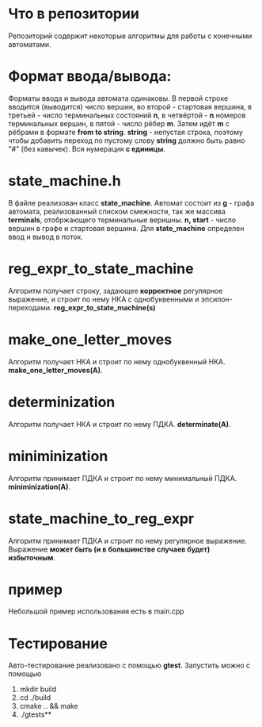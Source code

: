 # Что в репозитории
Репозиторий содержит некоторые алгоритмы для работы с конечными автоматами.

# Формат ввода/вывода:
Форматы ввода и вывода автомата одинаковы. В первой строке вводится (выводится) число вершин, во второй - стартовая вершина, в третьей - число терминальных состояний **n**, в четвёртой - **n** номеров терминальных вершин, в пятой - число рёбер **m**. Затем идёт **m** с рёбрами в формате **from to string**. **string** - непустая строка, поэтому чтобы добавить переход по пустому слову **string** должно быть равно "#" (без кавычек).
Вся нумерация **с единицы**.

# state_machine.h 
В файле реализован класс **state_machine**. Автомат состоит из **g** - графа автомата, реализованный списком смежности, так же массива **terminals**, отобржающего терминальные веришны. **n, start** - число вершин в графе и стартовая вершина. Для **state_machine** определен ввод и вывод в поток.

# reg_expr_to_state_machine
Алгоритм получает строку, задающее **корректное** регулярное выражение, и строит по нему НКА с однобуквенными и эпсилон-переходами.
**reg_expr_to_state_machine(s)**
# make_one_letter_moves

Алгоритм получает НКА и строит по нему однобуквенный НКА. 
**make_one_letter_moves(A)**.

# determinization 

Алгоритм получает НКА и строит по нему ПДКА. 
**determinate(A)**.

# miniminization

Алгоритм принимает ПДКА и строит по нему минимальный ПДКА. 
**miniminization(A)**. 

# state_machine_to_reg_expr
Алгоритм принимает ПДКА и строит по нему регулярное выражение. Выражение **может быть (и в большинстве случаев будет) избыточным**.

# пример
Небольшой пример использования есть в main.cpp

# Тестирование 

Авто-тестирование реализовано с помощью **gtest**. Запустить можно с помощью
1) mkdir build
2) cd ./build
3) cmake .. && make 
4) ./gtests** 
